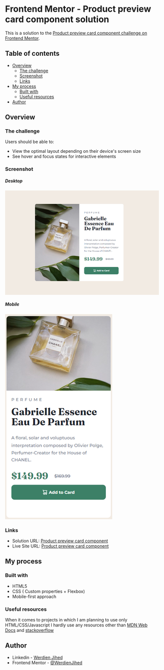 # Frontend Mentor - Product preview card component solution

This is a solution to the [Product preview card component challenge on Frontend Mentor](https://www.frontendmentor.io/challenges/product-preview-card-component-GO7UmttRfa).

## Table of contents

- [Overview](#overview)
  - [The challenge](#the-challenge)
  - [Screenshot](#screenshot)
  - [Links](#links)
- [My process](#my-process)
  - [Built with](#built-with)
  - [Useful resources](#useful-resources)
- [Author](#author)

## Overview

### The challenge

Users should be able to:

- View the optimal layout depending on their device's screen size
- See hover and focus states for interactive elements

### Screenshot

##### Desktop

![](./screenshot-desktop.png)

##### Mobile

![](./screenshot-mobile.png)

### Links

- Solution URL: [Product preview card component](https://github.com/WerdienJihed/product-preview-card-component)
- Live Site URL: [Product preview card component](https://werdienjihed.github.io/product-preview-card-component/)

## My process

### Built with

- HTML5
- CSS ( Custom properties + Flexbox)
- Mobile-first approach

### Useful resources

When it comes to projects in which I am planning to use only HTML/CSS/Javascript I hardly use any resources other than [MDN Web Docs](https://developer.mozilla.org/en-US/) and [stackoverflow](https://stackoverflow.com/)

## Author

- Linkedin - [Werdien Jihed](https://www.linkedin.com/in/werdien-jihed/)
- Frontend Mentor - [@WerdienJihed](https://www.frontendmentor.io/profile/WerdienJihed)
